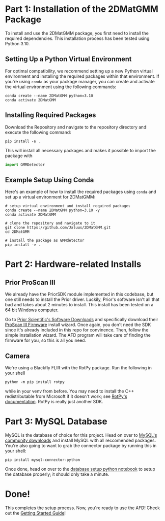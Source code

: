 # Part 1: Installation of the 2DMatGMM Package

To install and use the 2DMatGMM package, you first need to install the required dependencies. This installation process has been tested using Python 3.10.

## Setting Up a Python Virtual Environment

For optimal compatibility, we recommend setting up a new Python virtual environment and installing the required packages within that environment. If you're using `conda` as your package manager, you can create and activate the virtual environment using the following commands:

```shell
conda create --name 2DMatGMM python=3.10
conda activate 2DMatGMM
```

## Installing Required Packages

Download the Repository and navigate to the repository directory and execute the following command:

```shell
pip install -e .
```

This will install all necessary packages and makes it possible to import the package with

```python
import GMMDetector
```


## Example Setup Using Conda

Here's an example of how to install the required packages using `conda` and set up a virtual environment for 2DMatGMM:

```shell
# setup virtual environment and install required packages
conda create --name 2DMatGMM python=3.10 -y
conda activate 2DMatGMM

# clone the repository and navigate to it
git clone https://github.com/Jaluus/2DMatGMM.git
cd 2DMatGMM

# install the package as GMMdetector
pip install -e .
```
# Part 2: Hardware-related Installs

## Prior ProScan III

We already have the PriorSDK module implemented in this codebase, but one still needs to install the Prior driver. Luckily, Prior's software isn't all that bad and takes about 2 minutes to install. This install has been tested on a 64 bit Windows computer.

Go to [Prior Scientific's Software Downloads](https://www.prior.com/download-category/software) and specifically download their [ProScan III Firmware](https://www.prior.com/wp-content/themes/prior-scientific/download.php?file=512) install wizard. Once again, you don't need the SDK since it's already included in this repo for convinence. Then, follow the simple installation wizard. The AFD program will take care of finding the firmware for you, so this is all you need.

## Camera

We're using a Blackfly FLIR with the RotPy package. Run the following in your shell
```shell
python -m pip install rotpy
```
while in your venv from before. You may need to install the C++ redistributable from Microsoft if it doesn't work; see [RotPy's documentation](https://matham.github.io/rotpy/README.html). RotPy is really just another SDK.

# Part 3: MySQL Database

MySQL is the database of choice for this project. Head on over to [MySQL's community downloads](https://dev.mysql.com/downloads/installer/) and install MySQL with all reccomended packages. You're also going to want to grab the connector package by running this in your shell:

```shell
pip install mysql-connector-python
```

Once done, head on over to the [database setup python notebook](./DBSETUP.ipynb) to setup the database properly; it should only take a minute.

# Done!

This completes the setup process. Now, you're ready to use the AFD!
Check out the [Getting Started Guide](./GETTING_STARTED.md)!
